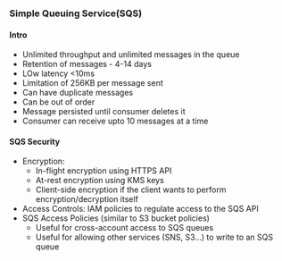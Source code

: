 ### Simple Queuing Service(SQS)

#### Intro
- Unlimited throughput and unlimited messages in the queue
- Retention of messages - 4-14 days
- LOw latency <10ms
- Limitation of 256KB per message sent
- Can have duplicate messages
- Can be out of order
- Message persisted until consumer deletes it
- Consumer can receive upto 10 messages at a time

#### SQS Security
- Encryption:
  - In-flight encryption using HTTPS API
  - At-rest encryption using KMS keys
  - Client-side encryption if the client wants to perform encryption/decryption itself 
- Access Controls: IAM policies to regulate access to the SQS API
- SQS Access Policies (similar to S3 bucket policies)
  - Useful for cross-account access to SQS queues
  - Useful for allowing other services (SNS, S3…) to write to an SQS queue
